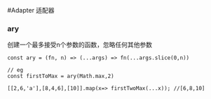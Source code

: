 #Adapter 适配器

### ary
创建一个最多接受n个参数的函数，忽略任何其他参数
```
const ary = (fn, n) => (...args) => fn(...args.slice(0,n))

// eg
const firstToMax = ary(Math.max,2)

[[2,6,'a'],[8,4,6],[10]].map(x=> firstTwoMax(...x)); //[6,8,10]
```
